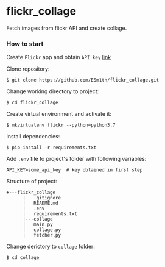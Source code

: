 # flickr_collage
Fetch images from flickr API and create collage.

### How to start
Create `Flickr` app and obtain `API key` [link](https://www.flickr.com/services/apps/create/apply/)

Clone repository:
```
$ git clone https://github.com/ESm1th/flickr_collage.git
```

Change working directory to project:
```
$ cd flickr_collage
```

Create virtual environment and activate it:
```
$ mkvirtualenv flickr --python=python3.7
```

Install dependencies:
```
$ pip install -r requirements.txt
```

Add `.env` file to project's folder with following variables:
```
API_KEY=some_api_key  # key obtained in first step
```

Structure of project:
```
+---flickr_collage
      |   .gitignore
      |   README.md
      |   .env
      |   requirements.txt
      |---collage
      |   main.py
      |   collage.py
      |   fetcher.py
```

Change derictory to `collage` folder:
```
$ cd collage
```
